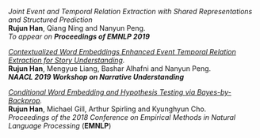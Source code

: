 _Joint Event and Temporal Relation Extraction with Shared Representations and Structured Prediction_ <br/>
**Rujun Han**, Qiang Ning and Nanyun Peng. <br/>
_To appear on **Proceedings of EMNLP 2019**_

_[Contextualized Word Embeddings Enhanced Event Temporal Relation Extraction for Story Understanding](https://arxiv.org/abs/1904.11942)._ <br/>
**Rujun Han**, Mengyue Liang, Bashar Alhafni and Nanyun Peng. <br/>
_**NAACL 2019 Workshop on Narrative Understanding**_

_[Conditional Word Embedding and Hypothesis Testing via Bayes-by-Backprop](http://aclweb.org/anthology/D18-1527)._ <br/>
**Rujun Han**, Michael Gill, Arthur Spirling and Kyunghyun Cho. <br/>
_Proceedings of the 2018 Conference on Empirical Methods in Natural Language Processing_ (**EMNLP**)
